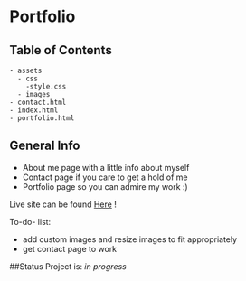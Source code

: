 # Portfolio

## Table of Contents
```
- assets
  - css
    -style.css
  - images
- contact.html
- index.html
- portfolio.html

```

## General Info
* About me page with a little info about myself
* Contact page if you care to get a hold of me
* Portfolio page so you can admire my work :)

Live site can be found [Here](https://cgenel.github.io/Portfolio/index.html) !

To-do- list:
* add custom images and resize images to fit appropriately 
* get contact page to work


##Status
Project is: _in progress_
